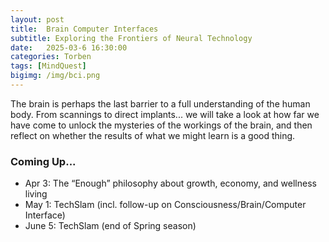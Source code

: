 ```yaml
---
layout: post
title:  Brain Computer Interfaces
subtitle: Exploring the Frontiers of Neural Technology
date:   2025-03-6 16:30:00
categories: Torben
tags: [MindQuest]
bigimg: /img/bci.png
---
```

The brain is perhaps the last barrier to a full understanding of the human body. From scannings to direct implants... we will take a look at how far we have come to unlock the mysteries of the workings of the brain, and then reflect on whether the results of what we might learn is a good thing.


### Coming Up...

- Apr 3: The “Enough” philosophy about growth, economy, and wellness living
- May 1: TechSlam (incl. follow-up on Consciousness/Brain/Computer Interface)
- June 5: TechSlam (end of Spring season)

